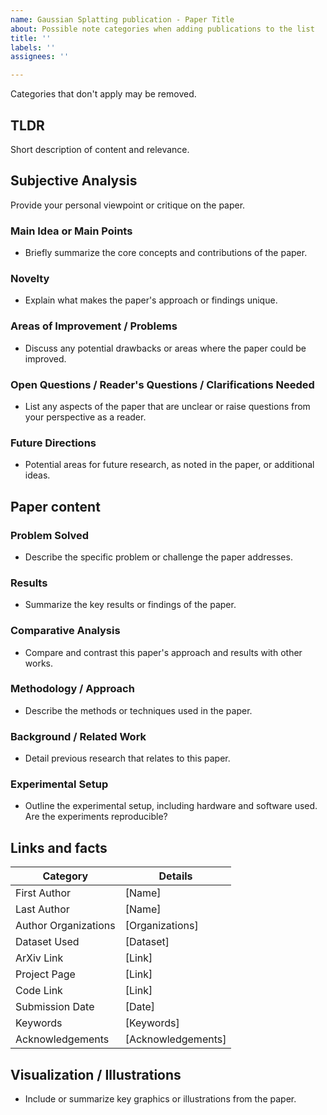 ```yaml
---
name: Gaussian Splatting publication - Paper Title
about: Possible note categories when adding publications to the list
title: ''
labels: ''
assignees: ''

---
```


Categories that don't apply may be removed.

## TLDR

Short description of content and relevance.

## Subjective Analysis

Provide your personal viewpoint or critique on the paper.

### Main Idea or Main Points
- Briefly summarize the core concepts and contributions of the paper.

### Novelty
- Explain what makes the paper's approach or findings unique.

### Areas of Improvement / Problems
- Discuss any potential drawbacks or areas where the paper could be improved.

### Open Questions / Reader's Questions / Clarifications Needed
- List any aspects of the paper that are unclear or raise questions from your perspective as a reader.

### Future Directions
- Potential areas for future research, as noted in the paper, or additional ideas.

## Paper content

### Problem Solved
- Describe the specific problem or challenge the paper addresses.

### Results
- Summarize the key results or findings of the paper.

### Comparative Analysis
- Compare and contrast this paper's approach and results with other works.

### Methodology / Approach
- Describe the methods or techniques used in the paper.

### Background / Related Work
- Detail previous research that relates to this paper.

### Experimental Setup
- Outline the experimental setup, including hardware and software used. Are the experiments reproducible?


## Links and facts

| Category                 | Details                    |
|--------------------------|----------------------------|
| First Author             | [Name]                     |
| Last Author              | [Name]                     |
| Author Organizations     | [Organizations]            |
| Dataset Used             | [Dataset]                  |
| ArXiv Link               | [Link]                     |
| Project Page             | [Link]                     |
| Code Link                | [Link]                     |
| Submission Date          | [Date]                     |
| Keywords                 | [Keywords]                 |
| Acknowledgements         | [Acknowledgements]         |

## Visualization / Illustrations
- Include or summarize key graphics or illustrations from the paper.
